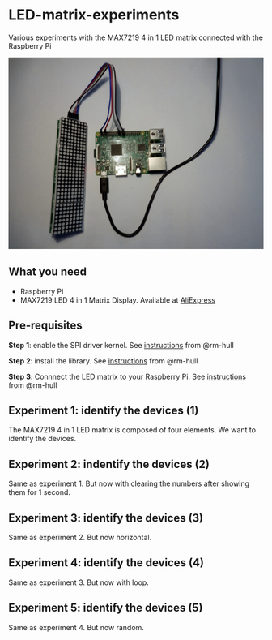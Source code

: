 # LED-matrix-experiments
Various experiments with the MAX7219 4 in 1 LED matrix connected with the Raspberry Pi

![Image](https://github.com/LekkerPrutsen/LED-matrix-experiments/blob/master/images/DSCN2036.JPG)


## What you need ##
- Raspberry Pi
- MAX7219 LED 4 in 1 Matrix Display. Available at [AliExpress](https://nl.aliexpress.com/item/MAX7219-Microcontroller-4-In-1-Display-with-5P-Line-Dot-Matrix-Module-for-Arduino/32669747663.html?spm=2114.13010608.0.0.gZJlAA&detailNewVersion=&categoryId=200003315)


## Pre-requisites ##
**Step 1**: enable the SPI driver kernel. See [instructions](https://github.com/rm-hull/max7219/blob/master/docs/install.rst) from @rm-hull

**Step 2**: install the library. See [instructions](https://github.com/rm-hull/max7219/blob/master/docs/install.rst) from @rm-hull

**Step 3**: Connnect the LED matrix to your Raspberry Pi. See [instructions](https://github.com/rm-hull/max7219/blob/master/docs/install.rst) from @rm-hull


## Experiment 1: identify the devices (1)
The MAX7219 4 in 1 LED matrix is composed of four elements. We want to identify the devices.


## Experiment 2: indentify the devices (2)
Same as experiment 1. But now with clearing the numbers after showing them for 1 second. 


## Experiment 3: identify the devices (3)
Same as experiment 2. But now horizontal.


## Experiment 4: identify the devices (4)
Same as experiment 3. But now with loop. 

## Experiment 5: identify the devices (5)
Same as experiment 4. But now random.

